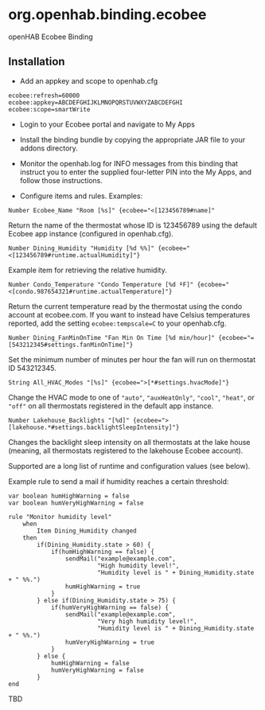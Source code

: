 org.openhab.binding.ecobee
==========================

openHAB Ecobee Binding

Installation
------------

* Add an appkey and scope to openhab.cfg

```
ecobee:refresh=60000
ecobee:appkey=ABCDEFGHIJKLMNOPQRSTUVWXYZABCDEFGHI
ecobee:scope=smartWrite
```

* Login to your Ecobee portal and navigate to My Apps

* Install the binding bundle by copying the appropriate JAR file to your addons directory.

* Monitor the openhab.log for INFO messages from this binding that instruct you to enter 
  the supplied four-letter PIN into the My Apps, and follow those instructions.

* Configure items and rules.  Examples:

```
Number Ecobee_Name "Room [%s]" {ecobee="<[123456789#name]"
```
Return the name of the thermostat whose ID is 123456789 using the default Ecobee app instance (configured in openhab.cfg).

```
Number Dining_Humidity "Humidity [%d %%]" {ecobee="<[123456789#runtime.actualHumidity]"}
```
Example item for retrieving the relative humidity.

```
Number Condo_Temperature "Condo Temperature [%d ºF]" {ecobee="<[condo.987654321#runtime.actualTemperature]"}
```
Return the current temperature read by the thermostat using the condo account at ecobee.com.  If you want to instead have Celsius temperatures reported, add the setting `ecobee:tempscale=C` to your openhab.cfg.

```
Number Dining_FanMinOnTime "Fan Min On Time [%d min/hour]" {ecobee="=[543212345#settings.fanMinOnTime]"}
```
Set the minimum number of minutes per hour the fan will run on thermostat ID 543212345.

```
String All_HVAC_Modes "[%s]" {ecobee=">[*#settings.hvacMode]"}
```
Change the HVAC mode to one of `"auto"`, `"auxHeatOnly"`, `"cool"`, `"heat"`, or
`"off"` on all thermostats registered in the default app instance.

```
Number Lakehouse_Backlights "[%d]" {ecobee=">[lakehouse.*#settings.backlightSleepIntensity]"}
```
Changes the backlight sleep intensity on all thermostats at the lake house (meaning, all thermostats registered to the lakehouse Ecobee account).

Supported are a long list of runtime and configuration values (see below).

Example rule to send a mail if humidity reaches a certain threshold:
```
var boolean humHighWarning = false
var boolean humVeryHighWarning = false

rule "Monitor humidity level"
	when
		Item Dining_Humidity changed
	then
		if(Dining_Humidity.state > 60) {
			if(humHighWarning == false) {
				sendMail("example@example.com",
				         "High humidity level!",
				         "Humidity level is " + Dining_Humidity.state + " %%.")
				humHighWarning = true
			}
		} else if(Dining_Humidity.state > 75) {
			if(humVeryHighWarning == false) {
				sendMail("example@example.com",
				         "Very high humidity level!",
				         "Humidity level is " + Dining_Humidity.state + " %%.")
				humVeryHighWarning = true
			}
		} else {
			humHighWarning = false
			humVeryHighWarning = false
		}
end
```

TBD
